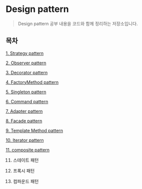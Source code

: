# Design pattern

> Design pattern 공부 내용을 코드와 함께 정리하는 저장소입니다.


## 목차
[1. Strategy pattern](https://github.com/chl8263/DesignPatterns/blob/master/src/main/md/strategy/strategyPattern.md)

[2. Observer pattern](https://github.com/chl8263/DesignPatterns/blob/master/src/main/md/observer/observerPattern.md)

[3. Decorator pattern](https://github.com/chl8263/DesignPatterns/blob/master/src/main/md/decorator/decoratorPattern.md)

[4. FactoryMethod pattern](https://github.com/chl8263/DesignPatterns/blob/master/src/main/md/factory/factoryPattern.md)

[5. Singleton pattern](https://github.com/chl8263/DesignPatterns/blob/master/src/main/md/singleton/singletonPattern.md)

[6. Command pattern](https://github.com/chl8263/DesignPatterns/blob/master/src/main/md/command/commandPattern.md)

[7. Adapter pattern](https://github.com/chl8263/DesignPatterns/blob/master/src/main/md/adapter/adapterPattern.md)

[8. Facade pattern](https://github.com/chl8263/DesignPatterns/blob/master/src/main/md/facade/facadePattern.md)

[9. Template Method pattern](https://github.com/chl8263/DesignPatterns/blob/master/src/main/md/template_method/templateMethodPattern.md)

[10. Iterator pattern](https://github.com/chl8263/DesignPatterns/blob/master/src/main/md/iterator/iteratorPattern.md)

[11. composite pattern](https://github.com/chl8263/DesignPatterns/blob/master/src/main/md/composite/compositePattern.md)

11. 스테이트 패턴

12. 프록시 패턴

13. 컴파운드 패턴





